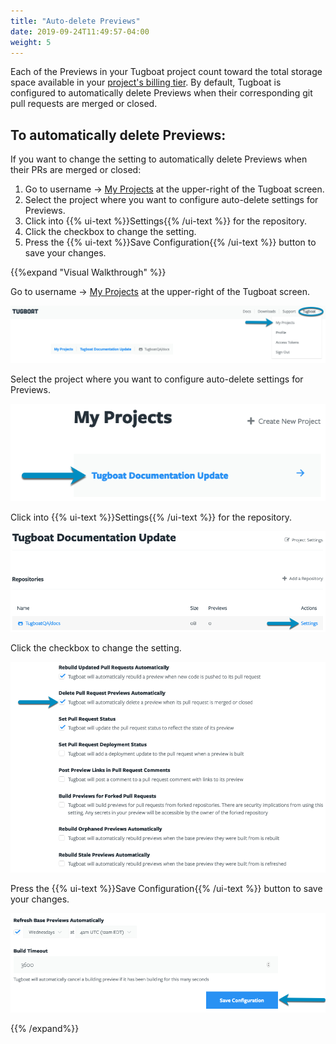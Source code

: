 ```yaml
---
title: "Auto-delete Previews"
date: 2019-09-24T11:49:57-04:00
weight: 5
---
```


Each of the Previews in your Tugboat project count toward the total storage
space available in your
[project's billing tier](/tugboat-billing/tugboat-pricing/). By default, Tugboat
is configured to automatically delete Previews when their corresponding git pull
requests are merged or closed.

## To automatically delete Previews:

If you want to change the setting to automatically delete Previews when their
PRs are merged or closed:

1. Go to username -> [My Projects](https://dashboard.tugboat.qa/projects) at the
   upper-right of the Tugboat screen.
2. Select the project where you want to configure auto-delete settings for
   Previews.
3. Click into {{% ui-text %}}Settings{{% /ui-text %}} for the repository.
4. Click the checkbox to change the setting.
5. Press the {{% ui-text %}}Save Configuration{{% /ui-text %}} button to save
   your changes.

{{%expand "Visual Walkthrough" %}}

Go to username -> [My Projects](https://dashboard.tugboat.qa/projects) at the
upper-right of the Tugboat screen.

![Go to username -> My Projects](/_images/go-to-user-my-projects.png)

Select the project where you want to configure auto-delete settings for
Previews.

![Select the project](/_images/select-a-project.png)

Click into {{% ui-text %}}Settings{{% /ui-text %}} for the repository.

![Go to Repository Settings](/_images/go-to-repository-settings.png)

Click the checkbox to change the setting.

![Click the checkbox to turn auto-delete Preview on or off](/_images/auto-delete-preview-repository-settings.png)

Press the {{% ui-text %}}Save Configuration{{% /ui-text %}} button to save your
changes.

![Press the Save Configuration button](/_images/repository-settings-press-save-configuration.png)

{{% /expand%}}
